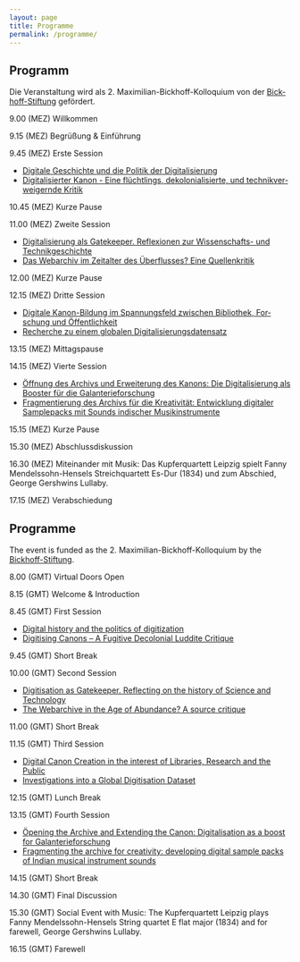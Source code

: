 ```yaml
---
layout: page
title: Programme
permalink: /programme/
---
```


<div class="language-container">
<section lang="de" markdown="1">

# Programm

Die Veranstaltung wird als 2. Maximilian-Bickhoff-Kolloquium von der  <a href="http://www.ku.de/die-ku/stiftungen-und-foerderer/bickhoff-stiftung">Bickhoff-Stiftung</a> gefördert.

9.00 (MEZ) Willkommen

9.15 (MEZ) Begrüßung & Einführung

9.45 (MEZ) Erste Session

* [Digitale Geschichte und die Politik der Digitalisierung](../abstracts/#gerben-zaagsma)
* [Digitalisierter Kanon - Eine flüchtlings, dekolonialisierte, und technikverweigernde Kritik](../abstracts/#mustafa-ali)

10.45 (MEZ) Kurze Pause

11.00 (MEZ) Zweite Session

* [Digitalisierung als Gatekeeper. Reflexionen zur Wissenschafts- und Technikgeschichte ](../abstracts/#beate-ceranski)
* [Das Webarchiv im Zeitalter des Überflusses? Eine Quellenkritik](../abstracts/#simon-donig-markus-eckl-malte-rehbein)

12.00 (MEZ) Kurze Pause

12.15 (MEZ) Dritte Session

* [Digitale Kanon-Bildung im Spannungsfeld zwischen Bibliothek, Forschung und Öffentlichkeit](../abstracts/#anke-hertling)
* [Recherche zu einem globalen Digitalisierungsdatensatz](../abstracts/#stuart-lewis-paul-gooding-mike-furlough)

13.15 (MEZ) Mittagspause

14.15 (MEZ) Vierte Session

* [Öffnung des Archivs und Erweiterung des Kanons: Die Digitalisierung als Booster für die Galanterieforschung](../abstracts/#isabelle-stauffer)
* [Fragmentierung des Archivs für die Kreativität: Entwicklung digitaler Samplepacks mit Sounds indischer Musikinstrumente](../abstracts/#manuella-blackburn-alok-nayak-hayley-suviste-and-jonny-batchelor)

15.15 (MEZ) Kurze Pause

15.30 (MEZ) Abschlussdiskussion

16.30 (MEZ) Miteinander mit Musik: Das Kupferquartett Leipzig spielt Fanny Mendelssohn-Hensels Streichquartett Es-Dur (1834) und zum Abschied, George Gershwins Lullaby.

17.15 (MEZ) Verabschiedung

</section>

<section lang="en" markdown="1">

# Programme

The event is funded as the 2. Maximilian-Bickhoff-Kolloquium by the <a href="http://www.ku.de/die-ku/stiftungen-und-foerderer/bickhoff-stiftung">Bickhoff-Stiftung</a>.

8.00 (GMT) Virtual Doors Open

8.15 (GMT) Welcome & Introduction

8.45 (GMT) First Session

* [Digital history and the politics of digitization](../abstracts/#gerben-zaagsma)
* [Digitising Canons – A Fugitive Decolonial Luddite Critique](../abstracts/#mustafa-ali)

9.45 (GMT) Short Break

10.00 (GMT) Second Session

* [Digitisation as Gatekeeper. Reflecting on the history of Science and Technology](../abstracts/#beate-ceranski)
* [The Webarchive in the Age of Abundance? A source critique](../abstracts/#simon-donig-markus-eckl-malte-rehbein)

11.00 (GMT) Short Break

11.15 (GMT) Third Session

* [Digital Canon Creation in the interest of Libraries, Research and the Public](../abstracts/#anke-hertling)
* [Investigations into a Global Digitisation Dataset](../abstracts/#stuart-lewis-paul-gooding-mike-furlough)

12.15 (GMT) Lunch Break

13.15 (GMT) Fourth Session

* [Öpening the Archive and Extending the Canon: Digitalisation as a boost for Galanterieforschung](../abstracts/#isabelle-stauffer)
* [Fragmenting the archive for creativity: developing digital sample packs of Indian musical instrument sounds](../abstracts/#manuella-blackburn-alok-nayak-hayley-suviste-and-jonny-batchelor)

14.15 (GMT) Short Break

14.30 (GMT) Final Discussion

15.30 (GMT) Social Event with Music: The Kupferquartett Leipzig plays Fanny Mendelssohn-Hensels String quartet E flat major (1834) and for farewell, George Gershwins Lullaby.

16.15 (GMT) Farewell

</section>
</div>
